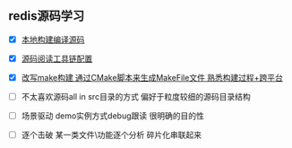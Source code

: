 redis源码学习
---

- [X] [本地构建编译源码](./0x00_本地编译.md)

- [X] [源码阅读工具链配置](./0x01_源码阅读环境配置.md)

- [X] [改写make构建 通过CMake脚本来生成MakeFile文件 熟悉构建过程+跨平台](./0x02_cmake构建工程.md)

- [ ] 不太喜欢源码all in src目录的方式 偏好于粒度较细的源码目录结构

- [ ] 场景驱动 demo实例方式debug跟读 很明确的目的性

- [ ] 逐个击破 某一类文件\功能逐个分析 碎片化串联起来
